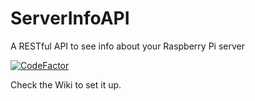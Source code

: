 # ServerInfoAPI
A RESTful API to see info about your Raspberry Pi server

[![CodeFactor](https://www.codefactor.io/repository/github/adryzz/serverinfoapi/badge)](https://www.codefactor.io/repository/github/adryzz/serverinfoapi)

Check the Wiki to set it up.
